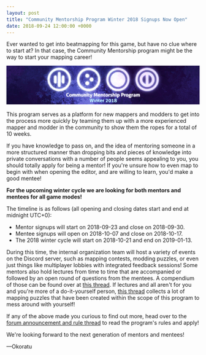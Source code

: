 ```yaml
---
layout: post
title: "Community Mentorship Program Winter 2018 Signups Now Open"
date: 2018-09-24 12:00:00 +0000
---
```


Ever wanted to get into beatmapping for this game, but have no clue where to start at? In that case, the Community Mentorship program might be the way to start your mapping career!

![](/wiki/shared/news/2018-09-24-community-mentorship-program-winter-2018-signups-now-open/banner.png)

This program serves as a platform for new mappers and modders to get into the process more quickly by teaming them up with a more experienced mapper and modder in the community to show them the ropes for a total of 10 weeks.

If you have knowledge to pass on, and the idea of mentoring someone in a more structured manner than dropping bits and pieces of knowledge into private conversations with a number of people seems appealing to you, you should totally apply for being a mentor! If you're unsure how to even map to begin with when opening the editor, and are willing to learn, you'd make a good mentee!

**For the upcoming winter cycle we are looking for both mentors and mentees for all game modes!**

The timeline is as follows (all opening and closing dates start and end at midnight UTC+0):
- Mentor signups will start on 2018-09-23 and close on 2018-09-30.
- Mentee signups will open on 2018-10-07 and close on 2018-10-17.
- The 2018 winter cycle will start on 2018-10-21 and end on 2019-01-13.

During this time, the internal organization team will host a variety of events on the Discord server, such as mapping contests, modding puzzles, or even just things like multiplayer lobbies with integrated feedback sessions! Some mentors also hold lectures from time to time that are accompanied or followed by an open round of questions from the mentees. A compendium of those can be found over at [this thread](https://osu.ppy.sh/community/forums/topics/514122). If lectures and all aren't for you and you're more of a do-it-yourself person, [this thread](https://osu.ppy.sh/community/forums/topics/565382) collects a lot of mapping puzzles that have been created within the scope of this program to mess around with yourself!

If any of the above made you curious to find out more, head over to the [forum announcement and rule thread](https://osu.ppy.sh/community/forums/topics/807111) to read the program's rules and apply!

We're looking forward to the next generation of mentors and mentees!

—Okoratu
